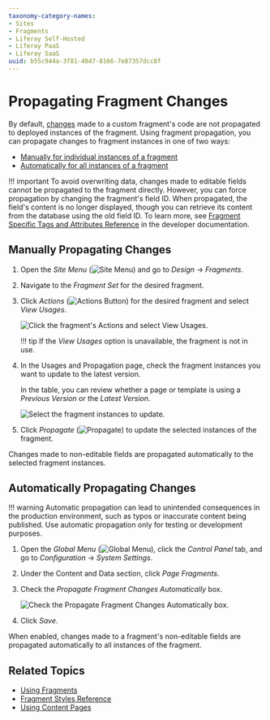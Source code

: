 ```yaml
---
taxonomy-category-names:
- Sites
- Fragments
- Liferay Self-Hosted
- Liferay PaaS
- Liferay SaaS
uuid: b55c944a-3f81-4047-8166-7e87357dcc8f
---
```


# Propagating Fragment Changes

By default, [changes](../../../developer-guide/developing-page-fragments/using-the-fragments-editor.md) made to a custom fragment's code are not propagated to deployed instances of the fragment. Using fragment propagation, you can propagate changes to fragment instances in one of two ways:

- [Manually for individual instances of a fragment](#manually-propagating-changes)
- [Automatically for all instances of a fragment](#automatically-propagating-changes)

!!! important
    To avoid overwriting data, changes made to editable fields cannot be propagated to the fragment directly. However, you can force propagation by changing the fragment's field ID. When propagated, the field's content is no longer displayed, though you can retrieve its content from the database using the old field ID. To learn more, see [Fragment Specific Tags and Attributes Reference](../../../developer-guide/reference/fragments/fragment-specific-tags-reference.md) in the developer documentation.

## Manually Propagating Changes

1. Open the *Site Menu* (![Site Menu](../../../../images/icon-product-menu.png)) and go to *Design* &rarr; *Fragments*.

1. Navigate to the *Fragment Set* for the desired fragment.

1. Click *Actions* (![Actions Button](../../../../images/icon-actions.png)) for the desired fragment and select *View Usages*.

   ![Click the fragment's Actions and select View Usages.](./propagating-fragment-changes/images/01.png)

   !!! tip
       If the *View Usages* option is unavailable, the fragment is not in use.

1. In the Usages and Propagation page, check the fragment instances you want to update to the latest version.

   In the table, you can review whether a page or template is using a *Previous Version* or the *Latest Version*.

   ![Select the fragment instances to update.](./propagating-fragment-changes/images/02.png)

1. Click *Propagate* (![Propagate](../../../../images/icon-propagate.png)) to update the selected instances of the fragment.

Changes made to non-editable fields are propagated automatically to the selected fragment instances.

## Automatically Propagating Changes

!!! warning
    Automatic propagation can lead to unintended consequences in the production environment, such as typos or inaccurate content being published. Use automatic propagation only for testing or development purposes.

1. Open the *Global Menu* (![Global Menu](../../../../images/icon-applications-menu.png)), click the *Control Panel* tab, and go to *Configuration* &rarr; *System Settings*.

1. Under the Content and Data section, click *Page Fragments*.

1. Check the *Propagate Fragment Changes Automatically* box.

   ![Check the Propagate Fragment Changes Automatically box.](./propagating-fragment-changes/images/03.png)

1. Click *Save*.

When enabled, changes made to a fragment's non-editable fields are propagated automatically to all instances of the fragment.

## Related Topics

- [Using Fragments](../using-fragments.md)
- [Fragment Styles Reference](./configuring-fragments/styles-reference.md)
- [Using Content Pages](../../using-content-pages.md)
